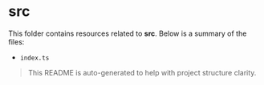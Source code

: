 # src

This folder contains resources related to **src**. Below is a summary of the files:

- `index.ts`

> This README is auto-generated to help with project structure clarity.
